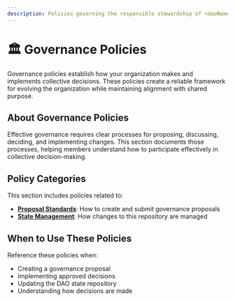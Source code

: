 ```yaml
---
description: Policies governing the responsible stewardship of <daoName> governance
---
```


# 🏛 Governance Policies

Governance policies establish how your organization makes and implements collective decisions. These policies create a reliable framework for evolving the organization while maintaining alignment with shared purpose.

## About Governance Policies

Effective governance requires clear processes for proposing, discussing, deciding, and implementing changes. This section documents those processes, helping members understand how to participate effectively in collective decision-making.

## Policy Categories

This section includes policies related to:

- **[Proposal Standards](proposals/)**: How to create and submit governance proposals
- **[State Management](state/)**: How changes to this repository are managed

## When to Use These Policies

Reference these policies when:

- Creating a governance proposal
- Implementing approved decisions
- Updating the DAO state repository
- Understanding how decisions are made